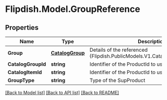 # Flipdish.Model.GroupReference
## Properties

Name | Type | Description | Notes
------------ | ------------- | ------------- | -------------
**Group** | [**CatalogGroup**](CatalogGroup.md) | Details of the referenced {Flipdish.PublicModels.V1.Catalog.Products.Product} | [optional] 
**CatalogGroupId** | **string** | Identifier of the ProductId to use as SubProduct | 
**CatalogItemId** | **string** | Identifier of the ProductId to use as SubProduct | [optional] 
**GroupType** | **string** | Type of the SupProduct | 

[[Back to Model list]](../README.md#documentation-for-models) [[Back to API list]](../README.md#documentation-for-api-endpoints) [[Back to README]](../README.md)


